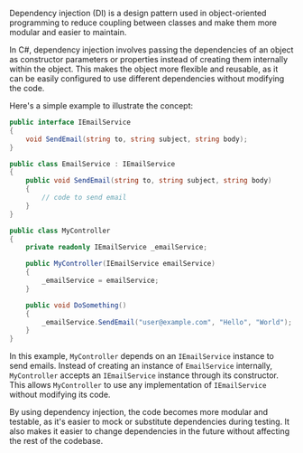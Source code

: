 Dependency injection (DI) is a design pattern used in object-oriented programming to reduce coupling 
between classes and make them more modular and easier to maintain.

In C#, dependency injection involves passing the dependencies of an object as constructor parameters or 
properties instead of creating them internally within the object. This makes the object more flexible 
and reusable, as it can be easily configured to use different dependencies without modifying the code.

Here's a simple example to illustrate the concept:

```csharp
public interface IEmailService
{
    void SendEmail(string to, string subject, string body);
}

public class EmailService : IEmailService
{
    public void SendEmail(string to, string subject, string body)
    {
        // code to send email
    }
}

public class MyController
{
    private readonly IEmailService _emailService;

    public MyController(IEmailService emailService)
    {
        _emailService = emailService;
    }

    public void DoSomething()
    {
        _emailService.SendEmail("user@example.com", "Hello", "World");
    }
}
```

In this example, `MyController` depends on an `IEmailService` instance to send emails. Instead of creating an instance of `EmailService` internally, `MyController` accepts an `IEmailService` instance through its constructor. This allows `MyController` to use any implementation of `IEmailService` without modifying its code.

By using dependency injection, the code becomes more modular and testable, as it's easier to mock or substitute dependencies during testing. It also makes it easier to change dependencies in the future without affecting the rest of the codebase.
